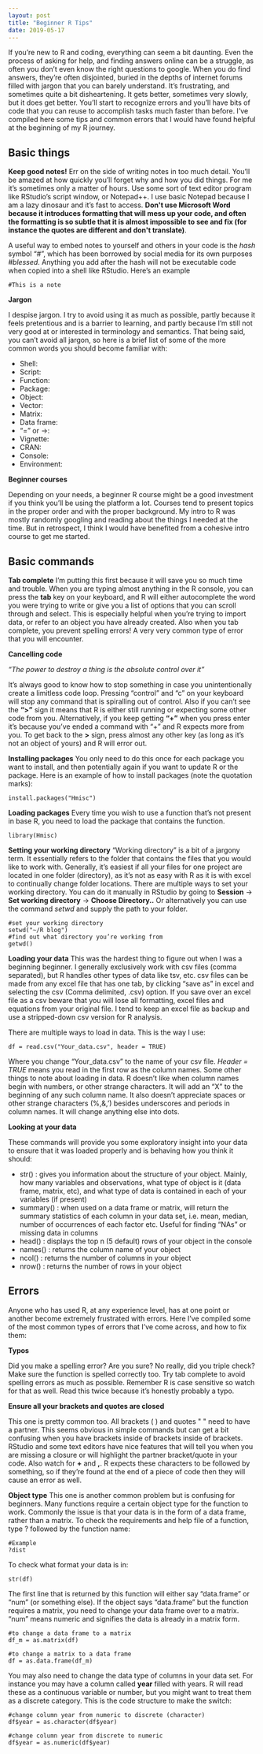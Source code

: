 ```yaml
---
layout: post
title: "Beginner R Tips"
date: 2019-05-17
---
```



If you’re new to R and coding, everything can seem a bit daunting. Even the process of asking for help, and finding answers online can be a struggle, as often you don’t even know the right questions to google. When you do find answers, they’re often disjointed, buried in the depths of internet forums filled with jargon that you can barely understand. It’s frustrating, and sometimes quite a bit disheartening. It gets better, sometimes very slowly, but it does get better. You’ll start to recognize errors and you’ll have bits of code that you can reuse to accomplish tasks much faster than before.  I’ve compiled here some tips and common errors that I would have found helpful at the beginning of my R journey. 

## Basic things ## 
**Keep good notes!**
Err on the side of writing notes in too much detail.  You’ll be amazed at how quickly you’ll forget why and how you did things. For me it’s sometimes only a matter of hours. Use some sort of text editor program like RStudio’s script window, or Notepad++. I use basic Notepad because I am a lazy dinosaur and it’s fast to access. **Don't use Microsoft Word because it introduces formatting that will mess up your code, and often the formatting is so subtle that it is almost impossible to see and fix (for instance the quotes are different and don't translate)**.  

A useful way to embed notes to yourself and others in your code is the *hash* symbol “#”, which has been borrowed by social media for its own purposes *#blessed*. Anything you add after the hash will not be executable code when copied into a shell like RStudio. Here’s an example 

```
#This is a note
``` 

**Jargon**

I despise jargon. I try to avoid using it as much as possible, partly because it feels pretentious and is a barrier to learning, and partly because I’m still not very good at or interested in terminology and semantics. That being said, you can’t avoid all jargon, so here is a brief list of some of the more common words you should become familiar with: 
-	Shell:
-	Script:
-	Function: 
-	Package: 
-	Object:
-	Vector:
-	Matrix: 
-	Data frame:
-	“=” or ->:  
-	Vignette: 
-	CRAN: 
-	Console: 
-	Environment:

**Beginner courses**

Depending on your needs, a beginner R course might be a good investment if you think you’ll be using the platform a lot. Courses tend to present topics in the proper order and with the proper background. My intro to R was mostly randomly googling and reading about the things I needed at the time. But in retrospect, I think I would have benefited from a cohesive intro course to get me started.  

## Basic commands ##
**Tab complete**
I’m putting this first because it will save you so much time and trouble. When you are typing almost anything in the R console, you can press the **tab** key on your keyboard, and R will either autocomplete the word you were trying to write or give you a list of options that you can scroll through and select. This is especially helpful when you’re trying to import data, or refer to an object you have already created. Also when you tab complete, you prevent spelling errors! A very very common type of error that you will encounter. 

**Cancelling code** 

*“The power to destroy a thing is the absolute control over it”*

It’s always good to know how to stop something in case you unintentionally create a limitless code loop. Pressing “control” and “c” on your keyboard will stop any command that is spiralling out of control. Also if you can’t see the **“>”** sign it means that R is either still running or expecting some other code from you. 
 Alternatively, if you keep getting **“+”** when you press enter it’s because you’ve ended a command with “+” and R expects more from you. To get back to the **>** sign, press almost any other key (as long as it’s not an object of yours) and R will error out.

**Installing packages**
You only need to do this once for each package you want to install, and then potentially again if you want to update R or the package. Here is an example of how to install packages (note the quotation marks): 

```
install.packages("Hmisc")
``` 

**Loading packages**
Every time you wish to use a function that’s not present in base R, you need to load the package that contains the function. 

```
library(Hmisc)
```

**Setting your working directory**
“Working directory” is a bit of a jargony term. It essentially refers to the folder that contains the files that you would like to work with. Generally, it’s easiest if all your files for one project are located in one folder (directory), as it’s not as easy with R as it is with excel to continually change folder locations. There are multiple ways to set your working directory. 
You can do it manually in RStudio by going to **Session** -> **Set working directory** -> **Choose Directory..** 
Or alternatively you can use the command *setwd* and supply the path to your folder. 

```
#set your working directory
setwd("~/R blog")
#find out what directory you’re working from 
getwd()
```

**Loading your data**
This was the hardest thing to figure out when I was a beginning beginner. I generally exclusively work with csv files (comma separated), but R handles other types of data like tsv, etc. csv files can be made from any excel file that has one tab, by clicking “save as” in excel and selecting the csv (Comma delimited, .csv) option. If you save over an excel file as a csv beware that you will lose all formatting, excel files and equations from your original file. I tend to keep an excel file as backup and use a stripped-down csv version for R analysis. 

There are multiple ways to load in data. This is the way I use: 
```
df = read.csv("Your_data.csv", header = TRUE)
```
Where you change “Your_data.csv” to the name of your csv file. *Header = TRUE* means you read in the first row as the column names. 
Some other things to note about loading in data. R doesn’t like when column names begin with numbers, or other strange characters. It will add an “X” to the beginning of any such column name. It also doesn’t appreciate spaces or other strange characters (%,&,’) besides underscores and periods in column names. It will change anything else into dots. 

**Looking at your data**

These commands will provide you some exploratory insight into your data to ensure that it was loaded properly and is behaving how you think it should: 

-	str() : gives you information about the structure of your object. Mainly, how many variables and observations, what type of object is it (data frame, matrix, etc), and what type of data is contained in each of your variables (if present)
-	summary() : when used on a data frame or matrix, will return the summary statistics of each column in your data set, i.e. mean, median, number of occurrences of each factor etc. Useful for finding “NAs” or missing data in columns 
-	head() : displays the top n (5 default) rows of your object in the console
-	names() : returns the column name of your object 
-	ncol() : returns the number of columns in your object
-	nrow() : returns the number of rows in your object


## Errors ##
Anyone who has used R, at any experience level, has at one point or another become extremely frustrated with errors. Here I’ve compiled some of the most common types of errors that I’ve come across, and how to fix them: 

**Typos**

Did you make a spelling error? Are you sure? No really, did you triple check? Make sure the function is spelled correctly too.  Try tab complete to avoid spelling errors as much as possible. Remember R is case sensitive so watch for that as well. Read this twice because it’s honestly probably a typo. 

**Ensure all your brackets and quotes are closed**

This one is pretty common too. All brackets ( ) and quotes " " need to have a partner. This seems obvious in simple commands but can get a bit confusing when you have brackets inside of brackets inside of brackets. RStudio and some text editors have nice features that will tell you when you are missing a closure or will highlight the partner bracket/quote in your code. Also watch for **+** and **,**. R expects these characters to be followed by something, so if they’re found at the end of a piece of code then they will cause an error as well. 

**Object type**
This one is another common problem but is confusing for beginners. Many functions require a certain object type for the function to work. Commonly the issue is that your data is in the form of a data frame, rather than a matrix. To check the requirements and help file of a function, type ? followed by the function name:

```
#Example 
?dist
```

To check what format your data is in: 
```
str(df)
``` 
The first line that is returned by this function will either say “data.frame” or “num” (or something else). If the object says “data.frame” but the function requires a matrix, you need to change your data frame over to a matrix. “num” means numeric and signifies the data is already in a matrix form. 
```
#to change a data frame to a matrix
df_m = as.matrix(df)

#to change a matrix to a data frame 
df = as.data.frame(df_m)
```
You may also need to change the data type of columns in your data set. For instance you may have a column called **year** filled with years. R will read these as a continuous variable or number, but you might want to treat them as a discrete category. This is the code structure to make the switch: 

```
#change column year from numeric to discrete (character) 
df$year = as.character(df$year)

#change column year from discrete to numeric
df$year = as.numeric(df$year)
```
